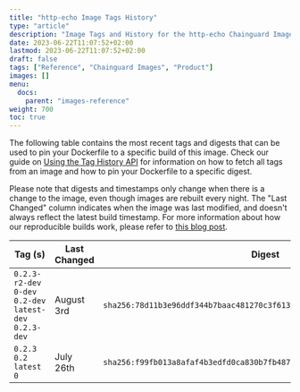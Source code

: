 ```yaml
---
title: "http-echo Image Tags History"
type: "article"
description: "Image Tags and History for the http-echo Chainguard Image"
date: 2023-06-22T11:07:52+02:00
lastmod: 2023-06-22T11:07:52+02:00
draft: false
tags: ["Reference", "Chainguard Images", "Product"]
images: []
menu:
  docs:
    parent: "images-reference"
weight: 700
toc: true
---
```


The following table contains the most recent tags and digests that can be used to pin your Dockerfile to a specific build of this image. Check our guide on [Using the Tag History API](/chainguard/chainguard-images/using-the-tag-history-api/) for information on how to fetch all tags from an image and how to pin your Dockerfile to a specific digest.

Please note that digests and timestamps only change when there is a change to the image, even though images are rebuilt every night. The "Last Changed" column indicates when the image was last modified, and doesn't always reflect the latest build timestamp. For more information about how our reproducible builds work, please refer to [this blog post](https://www.chainguard.dev/unchained/reproducing-chainguards-reproducible-image-builds).

| Tag (s)                                                    | Last Changed | Digest                                                                    |
|------------------------------------------------------------|--------------|---------------------------------------------------------------------------|
|  `0.2.3-r2-dev` `0-dev` `0.2-dev` `latest-dev` `0.2.3-dev` | August 3rd   | `sha256:78d11b3e96ddf344b7baac481270c3f613cd977cbaa9b3d0dbe4811a7ad2b11c` |
|  `0.2.3` `0.2` `latest` `0`                                | July 26th    | `sha256:f99fb013a8afaf4b3edfd0ca830b7fb48729333eb323abb8229102c5e1403147` |
